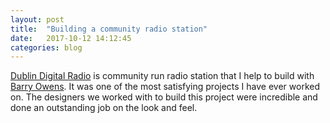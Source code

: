 ```yaml
---
layout: post
title:  "Building a community radio station"
date:   2017-10-12 14:12:45
categories: blog
---
```


[Dublin Digital Radio](https://listen.dublindigitalradio.com/) is community run radio station that I help to build with [Barry Owens](http://www.barryowens.net/). It was one of the most satisfying projects I have ever worked on. The designers we worked with to build this
project were incredible and done an outstanding job on the look and feel. 